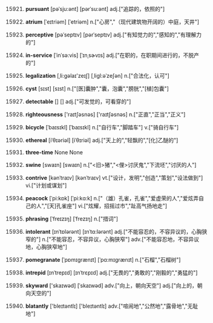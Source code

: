 15921. **pursuant**
[pəˈsju:ənt]  [pərˈsu:ənt]
adj.["追踪的，依照的"]  

15922. **atrium**
[ˈeɪtriəm]  [ˈetriəm]
n.["心房","（现代建筑物开阔的）中庭，天井"]  

15923. **perceptive**
[pəˈseptɪv]  [pərˈseptɪv]
adj.["有知觉力的","感知的","有理解力的"]  

15924. **in-service**
[ˈinˈsə:vis]  [ˈɪnˌsɚvɪs]
adj.["在职的，在职期间进行的，不脱产的"]  

15925. **legalization**
[ˌli:gəlaɪ'zeɪʃ]  [ˌliɡl:əˈzeʃən]
n.["合法化，认可"]  

15926. **cyst**
[sɪst]  [sɪst]
n.["[医]囊肿","囊，泡囊","膀胱","[植]包囊"]  

15927. **detectable**
[]  []
adj.["可发觉的，可看穿的"]  

15928. **righteousness**
['raɪtʃəsnəs]  ['raɪtʃəsnəs]
n.["正直","正当","正义"]  

15929. **bicycle**
[ˈbaɪsɪkl]  [ˈbaɪsɪkl]
n.["自行车","脚踏车"]  v.["骑自行车"]  

15930. **ethereal**
[iˈθɪəriəl]  [iˈθɪriəl]
adj.["天上的","轻飘的","[化]乙醚的"]  

15931. **three-time**
None
None

15932. **swine**
[swaɪn]  [swaɪn]
n.["<旧>猪","<俚>讨厌鬼","下流坯","讨厌的人"]  

15933. **contrive**
[kənˈtraɪv]  [kənˈtraɪv]
vt.["设计，发明","创造","策划","设法做到"]  vi.["计划或谋划"]  

15934. **peacock**
[ˈpi:kɒk]  [ˈpi:kɑ:k]
n.["（雄）孔雀，孔雀","爱虚荣的人","爱炫弄自己的人","[天]孔雀座"]  vi.["炫耀，招摇过市","趾高气扬地走"]  

15935. **phrasing**
[ˈfreɪzɪŋ]  [ˈfrezɪŋ]
n.["措词"]  

15936. **intolerant**
[ɪnˈtɒlərənt]  [ɪnˈtɑ:lərənt]
adj.["不能容忍的，不容异议的，心胸狭窄的"]  n.["不能容忍，不容异议，心胸狭窄"]  adv.["不能容忍地，不容异议地，心胸狭窄地"]  

15937. **pomegranate**
[ˈpɒmɪgrænɪt]  [ˈpɑ:mɪgrænɪt]
n.["石榴","石榴树"]  

15938. **intrepid**
[ɪnˈtrepɪd]  [ɪnˈtrɛpɪd]
adj.["无畏的","勇敢的","刚毅的","勇猛的"]  

15939. **skyward**
['skaɪwəd]  [ˈskaɪwəd]
adv.["向上，朝向天空"]  adj.["向上的，朝向天空的"]  

15940. **blatantly**
['bleɪtəntlɪ]  ['bleɪtəntlɪ]
adv.["喧闹地","公然地","露骨地","无耻地"]  

